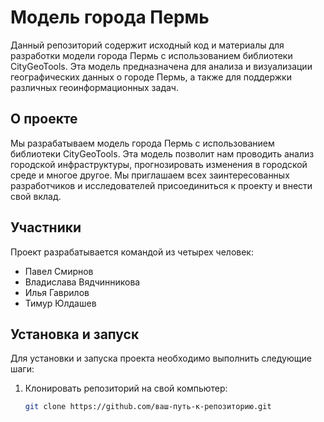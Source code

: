 # Модель города Пермь

Данный репозиторий содержит исходный код и материалы для разработки модели города Пермь с использованием библиотеки CityGeoTools. Эта модель предназначена для анализа и визуализации географических данных о городе Пермь, а также для поддержки различных геоинформационных задач.

## О проекте

Мы разрабатываем модель города Пермь с использованием библиотеки CityGeoTools. Эта модель позволит нам проводить анализ городской инфраструктуры, прогнозировать изменения в городской среде и многое другое. Мы приглашаем всех заинтересованных разработчиков и исследователей присоединиться к проекту и внести свой вклад.

## Участники

Проект разрабатывается командой из четырех человек:

- Павел Смирнов
- Владислава Вядчинникова
- Илья Гаврилов
- Тимур Юлдашев

## Установка и запуск

Для установки и запуска проекта необходимо выполнить следующие шаги:

1. Клонировать репозиторий на свой компьютер:

   ```bash
   git clone https://github.com/ваш-путь-к-репозиторию.git
